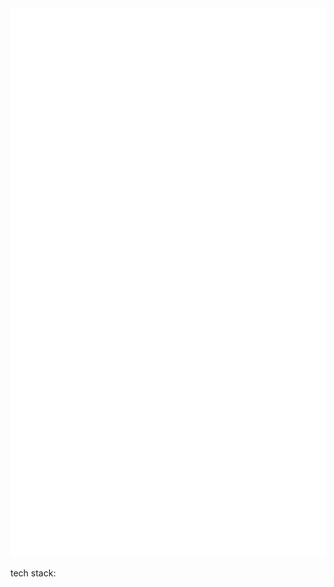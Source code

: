 <div align="center">
  <a href="https://github.com/McAlec1/McAlec1">
    <img src="https://raw.githubusercontent.com/mcalec1/mcalec1/dist/github-metrics.svg" />
  </a>
</div>

tech stack:
<div align="center">
  <a href="https://skillicons.dev"
    <img src="https://skillicons.dev/icons?i=html,css,js,java" />
  </a>
</div>

